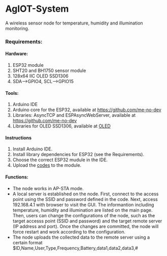 # AgIOT-System
A wireless sensor node for temperature, humidity and illumination monitoring.
### Requirements:
#### Hardware:
1. ESP32 module
2. SHT20 and BH1750 sensor module
3. 128x64 IIC OLED SSD1306
4. SDA-->GPIO4, SCL-->GPIO15

#### Tools:
1. Arduino IDE
2. Arduino core for the ESP32, available at https://github.com/me-no-dev
3. Libraries: AsyncTCP and ESPAsyncWebServer, available at https://github.com/me-no-dev
4. Libraries for OLED SSD1306, available at [OLED](OLED/)

#### Instructions
1. Install Arduino IDE.
2. Install library dependencies for ESP32 (see the Requirements).
3. Choose the correct ESP32 mudule in the IDE.
4. Upload the [codes](Node_AgZL/) to the module.

#### Functions:
- The node works in AP-STA mode.
- A local server is established on the node. First, connect to the access point using the SSID and password defined in the code. Next, access 192.168.4.1 with browser to visit the GUI. The informantion including temperature, humidity and illumination are listed on the main page. Then, users can change the configurations of the node, such as the target accesss point (SSID and password) and the target remote server (IP address and port). Once the changes are committed, the node will force restart and work according to the configuration. 
- The node uploads the collected data to the remote server using a certain format $ID,Name,User,Type,Frequency,Battery,data1,data2,data3,#
